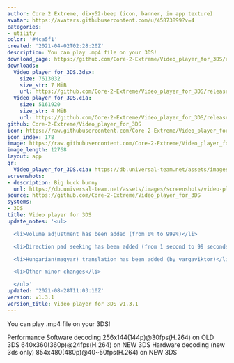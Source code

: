 ```yaml
---
author: Core 2 Extreme, dixy52-beep (icon, banner, in app texture)
avatar: https://avatars.githubusercontent.com/u/45873899?v=4
categories:
- utility
color: '#4ca5f1'
created: '2021-04-02T02:28:20Z'
description: You can play .mp4 file on your 3DS!
download_page: https://github.com/Core-2-Extreme/Video_player_for_3DS/releases
downloads:
  Video_player_for_3DS.3dsx:
    size: 7613032
    size_str: 7 MiB
    url: https://github.com/Core-2-Extreme/Video_player_for_3DS/releases/download/v1.3.1/Video_player_for_3DS.3dsx
  Video_player_for_3DS.cia:
    size: 5161920
    size_str: 4 MiB
    url: https://github.com/Core-2-Extreme/Video_player_for_3DS/releases/download/v1.3.1/Video_player_for_3DS.cia
github: Core-2-Extreme/Video_player_for_3DS
icon: https://raw.githubusercontent.com/Core-2-Extreme/Video_player_for_3DS/main/resource/icon.png
icon_index: 178
image: https://raw.githubusercontent.com/Core-2-Extreme/Video_player_for_3DS/main/resource/banner.png
image_length: 12768
layout: app
qr:
  Video_player_for_3DS.cia: https://db.universal-team.net/assets/images/qr/video_player_for_3ds-cia.png
screenshots:
- description: Big buck bunny
  url: https://db.universal-team.net/assets/images/screenshots/video-player-for-3ds/big-buck-bunny.png
source: https://github.com/Core-2-Extreme/Video_player_for_3DS
systems:
- 3DS
title: Video player for 3DS
update_notes: '<ul>

  <li>Volume adjustment has been added (from 0% to 999%)</li>

  <li>Direction pad seeking has been added (from 1 second to 99 seconds)</li>

  <li>Hungarian(magyar) translation has been added (by vargaviktor)</li>

  <li>Other minor changes</li>

  </ul>'
updated: '2021-08-28T11:03:10Z'
version: v1.3.1
version_title: Video player for 3DS v1.3.1
---
```

You can play .mp4 file on your 3DS!

Performance
Software decoding
256x144(144p)@30fps(H.264) on OLD 3DS
640x360(360p)@24fps(H.264) on NEW 3DS
Hardware decoding (new 3ds only)
854x480(480p)@40~50fps(H.264) on NEW 3DS